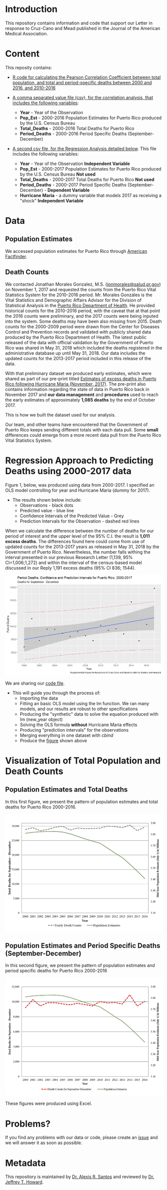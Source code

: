 # Introduction 
This repository contains information and code that support our Letter in response to Cruz-Cano and Mead published in the Journal of the American Medical Association. 

# Content
This reposity contains:

* [R code for calculating the Pearson Correlation Coefficient between total population, and total and period-specific deaths between 2000 and 2016, and 2010-2016](Code_Correlations_JAMA_Reply.R)

* [A comma separated value file (csv), for the correlation analysis, that includes the following variables](Puerto_Rico_Deaths_00_16.csv):
    + **Year** - Year of the Observation 
    + **Pop_Est** - 2000-2016 Population Estimates for Puerto Rico produced by the U.S. Census Bureau 
    + **Total_Deaths** - 2000-2016 Total Deaths for Puerto Rico 
    + **Period_Deaths** - 2000-2016 Period Specific Deaths (September-December)  

* [A second csv file, for the Regression Analysis detailed below](Puerto_Rico_Deaths_00_17.csv). This file includes the following  variables:
    + **Year** - Year of the Observation **Independent Variable**
    + **Pop_Est** - 2000-2017 Population Estimates for Puerto Rico produced by the U.S. Census Bureau **Not used**
    + **Total_Deaths** - 2000-2017 Total Deaths for Puerto Rico **Not used**
    + **Period_Deaths** - 2000-2017 Period Specific Deaths (September-December)  - **Dependent Variable**
    + **Hurricane Maria** - a dummy variable that models 2017 as receiving a "shock"  **Independent Variable**

# Data 

## Population Estimates
We accessed population estimates for Puerto Rico through [American Factfinder](https://factfinder.census.gov/faces/nav/jsf/pages/index.xhtml). 

## Death Counts
We contacted Jonathan Morales Gonzalez, M.S. (jonmorales@salud.pr.gov) on November 1, 2017 and requested the counts from the Puerto Rico Vital Statistics System for the 2010-2016 period. Mr. Morales Gonzáles is the Vital Statistics and Demographic Affairs Advisor for the Division of Statistical Analysis in the [Puerto Rico Department of Health](http://www.salud.gov.pr/). He provided historical counts for the 2010-2016 period, with the caveat that at that point the 2016 counts were preliminary, and the 2017 counts were being inputed into the system. Some deaths may have been also missing from 2015. Death counts for the 2000-2009 period were drawn from the Center for Diseases Control and Prevention records and validated with publicly shared data produced by the Puerto Rico Department of Health.  The latest public released of the data with official validation by the Government of Puerto Rico was shared in May 31, 2018 which included the deaths registered in the administrative database up until May 31, 2018. Our data includes the updated counts for the 2013-2017 period included in this release of the data. 

With that preliminary dataset we produced early estimates, which were shared as part of our pre-print titled [Estimates of excess deaths in Puerto Rico following Hurricane Maria (November, 2017)](https://osf.io/preprints/socarxiv/s7dmu/). The pre-print also contains information regarding the state of data in Puerto Rico back in November 2017 and **our data management** and **procedures** used to reach the early estimates of approximately **1,085 deaths** by the end of October 2017. 

This is how we built the dataset used for our analysis.

Our team, and other teams have encountered that the Government of Puerto Rico keeps sending different totals with each data pull. Some **small** differences could emerge from a more recent data pull from the Puerto Rico Vital Statistics System. 

# Regression Approach to Predicting Deaths using 2000-2017 data
Figure 1, below, was produced using data from 2000-2017. I specified an OLS model controlling for year and Hurricane Maria (dummy for 2017). 

* The results shown below include: 
    + Observations - black dots
    + Predicted value - blue line
    + Confidence Intervals of the Predicted Value - Grey 
    + Prediction Intervals for the Observation - dashed red lines

When we calculate the difference between the number of deaths for our period of interest and the upper level of the 95% C.I. the result is **1,011 excess deaths**. The differences found here could come from use of updated counts for the 2013-2017 years as released in May 31, 2018 by the Government of Puerto Rico. Nevertheless, the number falls withing the interval presented in our previous Research Letter (1,139, 95% CI=1,006;1,272) and within the interval of the census-based model discussed in our Reply 1,191 excess deaths (95% CI 836; 1544). 

![Figure 1](Rplot10.jpeg)

We are sharing our [code file](OLS_Figure_Repository.R).

* This will guide you through the process of: 
    + Importing the data
    + Fitting an basic OLS model using the lm function. We ran many models, and our results are robust to other specifications 
    + Producing the "synthetic" data to solve the equation produced with lm (new_year object)
    + Solving the OLS formula **without** Hurricane Maria effects
    + Producing "prediction intervals" for the observations 
    + Merging everything in one dataset with *cbind* 
    + Produce the [figure](RPlot10.jpeg) shown above

# Visualization of Total Population and Death Counts
## Population Estimates and Total Deaths
In this first figure, we present the pattern of population estimates and total deaths for Puerto Rico 2000-2016.

![Figure 2](Total_Deaths_Pop_A.jpg)

## Population Estimates and Period Specific Deaths (September-December)
In this second figure, we present the pattern of population estimates and period specific deaths for Puerto Rico 2000-2016

![Figure 3](Total_Deaths_Pop_B.jpg)

These figures were produced using Excel. 

# Problems?
If you find any problems with our data or code, please create an [issue](https://github.com/alexisrsantos/JAMA_Reply/issues) and we will answer it as soon as possible. 

# Metadata
This repository is maintained by [Dr. Alexis R. Santos](https://scholar.google.com/citations?user=oPZ-RDgAAAAJ&hl=en) and reviewed by [Dr. Jeffrey T. Howard](https://scholar.google.com/citations?user=l0A2z2YAAAAJ&hl=en).
